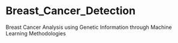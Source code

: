 # Breast_Cancer_Detection
Breast Cancer Analysis using Genetic Information through Machine Learning Methodologies
